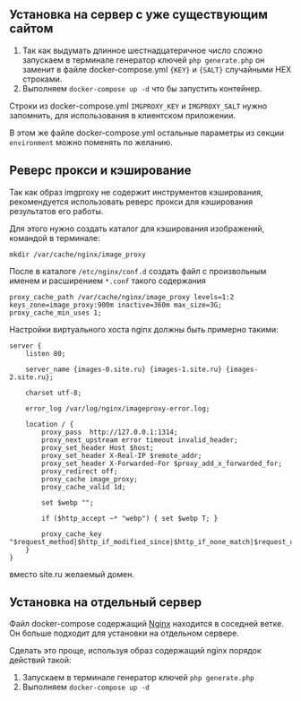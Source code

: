 ## Установка на сервер с уже существующим сайтом


1. Так как выдумать длинное шестнадцатеричное число сложно запускаем в терминале генератор ключей 
`php generate.php` он заменит в файле docker-compose.yml `{KEY}` и `{SALT}` случайными HEX строками.
2. Выполняем `docker-compose up -d` что бы запустить контейнер.

Строки из docker-compose.yml `IMGPROXY_KEY` и `IMGPROXY_SALT` нужно запомнить, для использования в
 клиентском приложении.

В этом же файле docker-compose.yml остальные параметры из секции `environment` можно поменять по желанию.

## Реверс прокси и кэширование 

Так как образ imgproxy не содержит инструментов кэширования, рекомендуется использовать реверс прокси для кэширования
 результатов его работы.

Для этого нужно создать каталог для кэширования изображений, командой в терминале:

`mkdir /var/cache/nginx/image_proxy`

После в каталоге `/etc/nginx/conf.d` создать файл с произвольным именем и
 расширением `*.conf` такого содержания

```
proxy_cache_path /var/cache/nginx/image_proxy levels=1:2 keys_zone=image_proxy:900m inactive=360m max_size=3G;
proxy_cache_min_uses 1;
```

Настройки виртуального хоста nginx должны быть примерно такими:

```
server {
    listen 80;

    server_name {images-0.site.ru} {images-1.site.ru} {images-2.site.ru};
    
    charset utf-8;

    error_log /var/log/nginx/imageproxy-error.log;

    location / {
        proxy_pass  http://127.0.0.1:1314; 
        proxy_next_upstream error timeout invalid_header;
        proxy_set_header Host $host;
        proxy_set_header X-Real-IP $remote_addr;
        proxy_set_header X-Forwarded-For $proxy_add_x_forwarded_for;
        proxy_redirect off;
        proxy_cache image_proxy;
        proxy_cache_valid 1d;
  
        set $webp "";

        if ($http_accept ~* "webp") { set $webp T; }

        proxy_cache_key "$request_method|$http_if_modified_since|$http_if_none_match|$request_uri|$webp";
    }
}
```

вместо site.ru желаемый домен. 

## Установка на отдельный сервер

Файл docker-compose содержащий
 [Nginx](https://github.com/petrozavodsky/ImageProxy-config/tree/with-nginx)
 находится в соседней ветке. Он больше подходит для установки на отдельном сервере.

Сделать это проще, используя образ содержащий nginx порядок действий такой:
 
1. Запускаем в терминале генератор ключей `php generate.php` 
2. Выполняем `docker-compose up -d`
